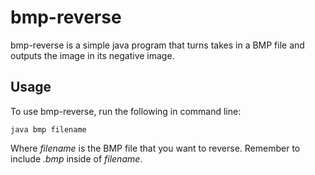 # bmp-reverse
bmp-reverse is a simple java program that turns takes in a BMP file and outputs the image in its negative image. 

## Usage
To use bmp-reverse, run the following in command line:
```
java bmp filename
```
Where *filename* is the BMP file that you want to reverse. 
Remember to include *.bmp* inside of *filename*.
